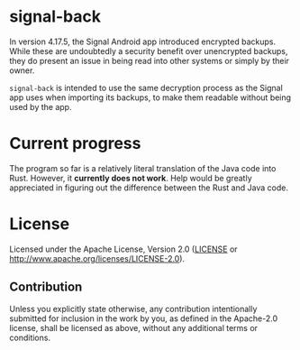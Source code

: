 # signal-back

In version 4.17.5, the Signal Android app introduced encrypted backups. While these are undoubtedly a security benefit over unencrypted backups, they do present an issue in being read into other systems or simply by their owner.

`signal-back` is intended to use the same decryption process as the Signal app uses when importing its backups, to make them readable without being used by the app.

# Current progress

The program so far is a relatively literal translation of the Java code into Rust. However, it **currently does not work**. Help would be greatly appreciated in figuring out the difference between the Rust and Java code.

# License

Licensed under the Apache License, Version 2.0 ([LICENSE](LICENSE)
or http://www.apache.org/licenses/LICENSE-2.0).

## Contribution

Unless you explicitly state otherwise, any contribution intentionally submitted
for inclusion in the work by you, as defined in the Apache-2.0 license, shall be
licensed as above, without any additional terms or conditions.
